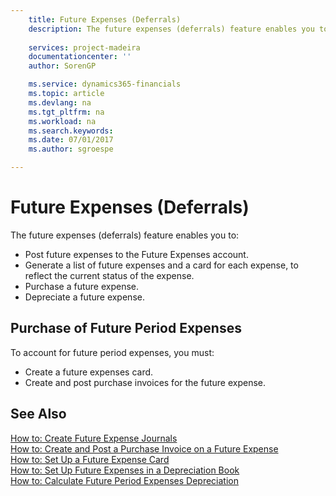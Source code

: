 ```yaml
---
    title: Future Expenses (Deferrals)
    description: The future expenses (deferrals) feature enables you to post future expenses to the Future Expenses account, generate a list of future expenses and a card for each expense, to reflect the current status of the expense, and more.
       
    services: project-madeira 
    documentationcenter: ''
    author: SorenGP

    ms.service: dynamics365-financials
    ms.topic: article
    ms.devlang: na
    ms.tgt_pltfrm: na
    ms.workload: na
    ms.search.keywords:
    ms.date: 07/01/2017
    ms.author: sgroespe

---
```

# Future Expenses (Deferrals)
The future expenses (deferrals) feature enables you to:  

- Post future expenses to the Future Expenses account.  
- Generate a list of future expenses and a card for each expense, to reflect the current status of the expense.  
- Purchase a future expense.  
- Depreciate a future expense.  

## Purchase of Future Period Expenses  
To account for future period expenses, you must:  

- Create a future expenses card.  
- Create and post purchase invoices for the future expense.  

## See Also  
 [How to: Create Future Expense Journals](how-to-create-future-expense-journals.md)   
 [How to: Create and Post a Purchase Invoice on a Future Expense](how-to-create-and-post-a-purchase-invoice-on-a-future-expense.md)   
 [How to: Set Up a Future Expense Card](how-to-set-up-a-future-expense-card.md)   
 [How to: Set Up Future Expenses in a Depreciation Book](how-to-set-up-future-expenses-in-a-depreciation-book.md)   
 [How to: Calculate Future Period Expenses Depreciation](how-to-calculate-future-period-expenses-depreciation.md)
